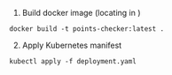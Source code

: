 
1. Build docker image (locating in )

`docker build -t points-checker:latest .`

2. Apply Kubernetes manifest

`kubectl apply -f deployment.yaml`

